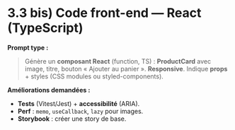 # 3.3 bis) Code front-end — React (TypeScript)

**Prompt type :**
> Génère un **composant React** (function, TS) : **ProductCard** avec image, titre, bouton « Ajouter au panier ». **Responsive**. Indique **props** + styles (CSS modules ou styled-components).

**Améliorations demandées :**
- **Tests** (Vitest/Jest) + **accessibilité** (ARIA).
- **Perf** : `memo`, `useCallback`, `lazy` pour images.
- **Storybook** : créer une story de base.
